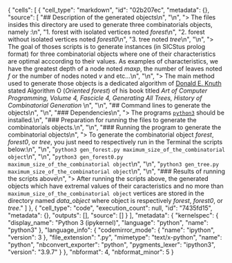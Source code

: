 {
 "cells": [
  {
   "cell_type": "markdown",
   "id": "02b207ec",
   "metadata": {},
   "source": [
    "## Description of the generated objects\n",
    "\n",
    "> The files insides this directory are used to generate three combinatorials objects, namely :\n",
    "1. forest with isolated vertices noted _forest_\n",
    "2. forest without isolated vertices noted _forest0_\n",
    "3. tree noted _tree_\n",
    "\n",
    "> The goal of thoses scripts is to generate instances (in SICStus prolog format) for three combinatorial objects where one of their characteristics are optimal acccording to their values. As examples of characteristics, we have the greatest depth of a node noted _maxp_, the number of leaves noted _f_ or the number of nodes noted _v_ and etc...\n",
    "\n",
    "> The main method used to generate those objects is a dedicated algorithm of [Donald E. Knuth](https://www-cs-faculty.stanford.edu/~knuth/taocp.html) stated Algorithm O (_Oriented forest_) of his book titled _Art of Computer Programming, Volume 4, Fascicle 4, Generating All Trees, History of Combinatorial Generation_ \n",
    "\n",
    "## Command lines to generate the objects\n",
    "\n",
    "### Dependencies\n",
    "> The programs [`python3`](https://www.python.org/downloads/) should be installed.\n",
    "### Preparation for running the files to generate the combinatorials objects.\n",
    "\n",
    "### Running the program to generate the combinatorial objects\n",
    "> To generate the combinatorial object _forest_, _forest0_, or _tree_,  you just need to respectively run in the Terminal the scripts below:\n",
    "\n",
    "```python3 gen_forest.py maximum_size_of_the_combinatorial object```\n",
    "\n",
    "```python3 gen_forest0.py maximum_size_of_the_combinatorial object```\n",
    "\n",
    "```python3 gen_tree.py maximum_size_of_the_combinatorial object```\n",
    "\n",
    "### Results of running the scripts above\n",
    "> After running the scripts above, the generated objects which have extremal values of their caracteristics and no more than ```maximum_size_of_the_combinatorial object```  vertices are stored in the directory named _data_object_ where object is respectively  _forest_, _forest0_, or _tree_."
   ]
  },
  {
   "cell_type": "code",
   "execution_count": null,
   "id": "7435fd15",
   "metadata": {},
   "outputs": [],
   "source": []
  }
 ],
 "metadata": {
  "kernelspec": {
   "display_name": "Python 3 (ipykernel)",
   "language": "python",
   "name": "python3"
  },
  "language_info": {
   "codemirror_mode": {
    "name": "ipython",
    "version": 3
   },
   "file_extension": ".py",
   "mimetype": "text/x-python",
   "name": "python",
   "nbconvert_exporter": "python",
   "pygments_lexer": "ipython3",
   "version": "3.9.7"
  }
 },
 "nbformat": 4,
 "nbformat_minor": 5
}
